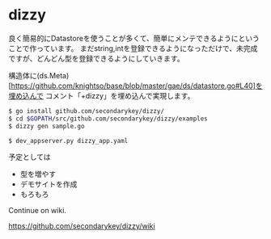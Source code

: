 # dizzy

良く簡易的にDatastoreを使うことが多くて、簡単にメンテできるようにということで作っています。
まだstring,intを登録できるようになっただけで、未完成ですが、どんどん型を登録できるようにしていきます。

構造体に(ds.Meta)[https://github.com/knightso/base/blob/master/gae/ds/datastore.go#L40]を埋め込んで
コメント「+dizzy」を埋め込んで実現します。

```sh
$ go install github.com/secondarykey/dizzy/
$ cd $GOPATH/src/github.com/secondarykey/dizzy/examples
$ dizzy gen sample.go
```

```sh
$ dev_appserver.py dizzy_app.yaml
```

予定としては

* 型を増やす
* デモサイトを作成
* もろもろ

Continue on wiki.

https://github.com/secondarykey/dizzy/wiki